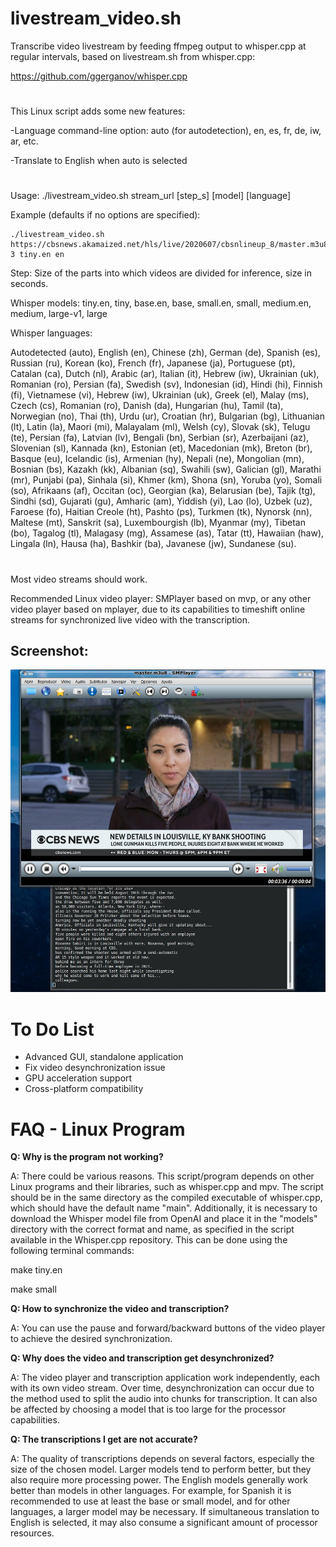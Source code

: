 # livestream_video.sh

Transcribe video livestream by feeding ffmpeg output to whisper.cpp at regular intervals, based on livestream.sh from whisper.cpp:

https://github.com/ggerganov/whisper.cpp

#

This Linux script adds some new features:

-Language command-line option: auto (for autodetection), en, es, fr, de, iw, ar, etc.

-Translate to English when auto is selected

#

Usage: ./livestream_video.sh stream_url [step_s] [model] [language]

  Example (defaults if no options are specified):
  
    ./livestream_video.sh https://cbsnews.akamaized.net/hls/live/2020607/cbsnlineup_8/master.m3u8 3 tiny.en en


Step:
Size of the parts into which videos are divided for inference, size in seconds.

Whisper models:
tiny.en, tiny, base.en, base, small.en, small, medium.en, medium, large-v1, large

Whisper languages:

Autodetected (auto), English (en), Chinese (zh), German (de), Spanish (es), Russian (ru), Korean (ko), French (fr), Japanese (ja), Portuguese (pt), Catalan (ca), Dutch (nl), Arabic (ar), Italian (it), Hebrew (iw), Ukrainian (uk), Romanian (ro), Persian (fa), Swedish (sv), Indonesian (id), Hindi (hi), Finnish (fi), Vietnamese (vi), Hebrew (iw), Ukrainian (uk), Greek (el), Malay (ms), Czech (cs), Romanian (ro), Danish (da), Hungarian (hu), Tamil (ta), Norwegian (no), Thai (th), Urdu (ur), Croatian (hr), Bulgarian (bg), Lithuanian (lt), Latin (la), Maori (mi), Malayalam (ml), Welsh (cy), Slovak (sk), Telugu (te), Persian (fa), Latvian (lv), Bengali (bn), Serbian (sr), Azerbaijani (az), Slovenian (sl), Kannada (kn), Estonian (et), Macedonian (mk), Breton (br), Basque (eu), Icelandic (is), Armenian (hy), Nepali (ne), Mongolian (mn), Bosnian (bs), Kazakh (kk), Albanian (sq), Swahili (sw), Galician (gl), Marathi (mr), Punjabi (pa), Sinhala (si), Khmer (km), Shona (sn), Yoruba (yo), Somali (so), Afrikaans (af), Occitan (oc), Georgian (ka), Belarusian (be), Tajik (tg), Sindhi (sd), Gujarati (gu), Amharic (am), Yiddish (yi), Lao (lo), Uzbek (uz), Faroese (fo), Haitian Creole (ht), Pashto (ps), Turkmen (tk), Nynorsk (nn), Maltese (mt), Sanskrit (sa), Luxembourgish (lb), Myanmar (my), Tibetan (bo), Tagalog (tl), Malagasy (mg), Assamese (as), Tatar (tt), Hawaiian (haw), Lingala (ln), Hausa (ha), Bashkir (ba), Javanese (jw), Sundanese (su).

#

Most video streams should work.

Recommended Linux video player: SMPlayer based on mvp, or any other video player based on mplayer, due to its capabilities to timeshift online streams for synchronized live video with the transcription.

## Screenshot:

![Screenshot](https://github.com/antor44/livestream_video/blob/main/whisper_TV.jpg)

#
# To Do List

- Advanced GUI, standalone application
- Fix video desynchronization issue
- GPU acceleration support
- Cross-platform compatibility

#
# FAQ - Linux Program

**Q: Why is the program not working?**

A: There could be various reasons. This script/program depends on other Linux programs and their libraries, such as whisper.cpp and mpv. The script should be in the same directory as the compiled executable of whisper.cpp, which should have the default name "main". Additionally, it is necessary to download the Whisper model file from OpenAI and place it in the "models" directory with the correct format and name, as specified in the script available in the Whisper.cpp repository. This can be done using the following terminal commands:

make tiny.en

make small

**Q: How to synchronize the video and transcription?**

A: You can use the pause and forward/backward buttons of the video player to achieve the desired synchronization.

**Q: Why does the video and transcription get desynchronized?**

A: The video player and transcription application work independently, each with its own video stream. Over time, desynchronization can occur due to the method used to split the audio into chunks for transcription. It can also be affected by choosing a model that is too large for the processor capabilities.

**Q: The transcriptions I get are not accurate?**

A: The quality of transcriptions depends on several factors, especially the size of the chosen model. Larger models tend to perform better, but they also require more processing power. The English models generally work better than models in other languages. For example, for Spanish it is recommended to use at least the base or small model, and for other languages, a larger model may be necessary. If simultaneous translation to English is selected, it may also consume a significant amount of processor resources.


